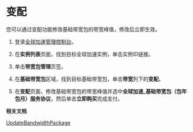 # 变配

您可以通过变配功能修改基础带宽包的带宽峰值，修改后立即生效。

1.  登录[全球加速管理控制台](https://ga.console.aliyun.com/list)。

2.  在**实例列表**页面，找到目标全球加速实例，单击实例ID链接。

3.  单击**带宽包管理**页签。

4.  在**基础带宽包**区域，找到目标基础带宽包，单击**带宽**列下的**变配**。

5.  在**变配**页面，修改基础带宽包的带宽峰值并选中**全球加速\_基础带宽包（包年包月）服务协议**，然后单击**立即购买**完成支付。


**相关文档**  


[UpdateBandwidthPackage](/cn.zh-CN/API参考/带宽包/UpdateBandwidthPackage.md)

